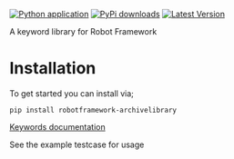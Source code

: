[![Python application](https://github.com/bulkan/robotframework-archivelibrary/actions/workflows/python-app.yml/badge.svg?branch=master)](https://github.com/bulkan/robotframework-archivelibrary/actions/workflows/python-app.yml)
[![PyPi downloads](https://img.shields.io/pypi/dm/robotframework-archivelibrary.svg)](https://pypi.python.org/pypi/robotframework-archivelibrary)
[![Latest Version](https://img.shields.io/pypi/v/robotframework-archivelibrary.svg)](https://pypi.python.org/pypi/robotframework-archivelibrary)

A keyword library for Robot Framework


Installation
============

To get started you can install via;

```pip install robotframework-archivelibrary```


[Keywords documentation](https://marketsquare.github.io/robotframework-archivelibrary/)

See the example testcase for usage
